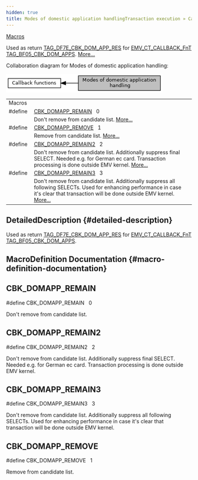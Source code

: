 ```yaml
---
hidden: true
title: Modes of domestic application handlingTransaction execution » Callback functions
---
```


[Macros](#define-members)

Used as return <a href="group___t_l_v___c_b_c_k___t_l_v.md#gaa554c75ed30b7eeb73ff2a981b8878eb">TAG_DF7E_CBK_DOM_APP_RES</a> for <a href="adk__emv__contactless__programmers__guide_8dox.md#a591fd0f380cd390007ce78b47be923c4">EMV_CT_CALLBACK_FnT</a> <a href="group___c_b_c_k___f_c_t___t_a_g_s.md#gafd0adcc12331559863dd65d8f7558645">TAG_BF05_CBK_DOM_APPS</a>. [More\...](#details)

Collaboration diagram for Modes of domestic application handling:

![](group___d_e_f___c_b_k___d_o_m_a_p_p.png)

|  |  |
|----|----|
| Macros |  |
| #define  | [CBK_DOMAPP_REMAIN](#ga9df562a61a3941870ed28d1db0ab93d2)   0 |
|   | Don\'t remove from candidate list. [More\...](#ga9df562a61a3941870ed28d1db0ab93d2)<br/> |
| #define  | [CBK_DOMAPP_REMOVE](#ga6177c7304bd1b81ce2826f3310e56c90)   1 |
|   | Remove from candidate list. [More\...](#ga6177c7304bd1b81ce2826f3310e56c90)<br/> |
| #define  | [CBK_DOMAPP_REMAIN2](#ga71c41dde86db0739cedd9a8ca7f9a47a)   2 |
|   | Don\'t remove from candidate list. Additionally suppress final SELECT. Needed e.g. for German ec card. Transaction processing is done outside EMV kernel. [More\...](#ga71c41dde86db0739cedd9a8ca7f9a47a)<br/> |
| #define  | [CBK_DOMAPP_REMAIN3](#ga5a401e87789e333246ddd1b39755d004)   3 |
|   | Don\'t remove from candidate list. Additionally suppress all following SELECTs. Used for enhancing performance in case it\'s clear that transaction will be done outside EMV kernel. [More\...](#ga5a401e87789e333246ddd1b39755d004)<br/> |

## DetailedDescription {#detailed-description}

Used as return <a href="group___t_l_v___c_b_c_k___t_l_v.md#gaa554c75ed30b7eeb73ff2a981b8878eb">TAG_DF7E_CBK_DOM_APP_RES</a> for <a href="adk__emv__contactless__programmers__guide_8dox.md#a591fd0f380cd390007ce78b47be923c4">EMV_CT_CALLBACK_FnT</a> <a href="group___c_b_c_k___f_c_t___t_a_g_s.md#gafd0adcc12331559863dd65d8f7558645">TAG_BF05_CBK_DOM_APPS</a>.

## MacroDefinition Documentation {#macro-definition-documentation}

## CBK_DOMAPP_REMAIN <a href="#ga9df562a61a3941870ed28d1db0ab93d2" id="ga9df562a61a3941870ed28d1db0ab93d2"></a>

<p>#define CBK_DOMAPP_REMAIN   0</p>

Don\'t remove from candidate list.

## CBK_DOMAPP_REMAIN2 <a href="#ga71c41dde86db0739cedd9a8ca7f9a47a" id="ga71c41dde86db0739cedd9a8ca7f9a47a"></a>

<p>#define CBK_DOMAPP_REMAIN2   2</p>

Don\'t remove from candidate list. Additionally suppress final SELECT. Needed e.g. for German ec card. Transaction processing is done outside EMV kernel.

## CBK_DOMAPP_REMAIN3 <a href="#ga5a401e87789e333246ddd1b39755d004" id="ga5a401e87789e333246ddd1b39755d004"></a>

<p>#define CBK_DOMAPP_REMAIN3   3</p>

Don\'t remove from candidate list. Additionally suppress all following SELECTs. Used for enhancing performance in case it\'s clear that transaction will be done outside EMV kernel.

## CBK_DOMAPP_REMOVE <a href="#ga6177c7304bd1b81ce2826f3310e56c90" id="ga6177c7304bd1b81ce2826f3310e56c90"></a>

<p>#define CBK_DOMAPP_REMOVE   1</p>

Remove from candidate list.
